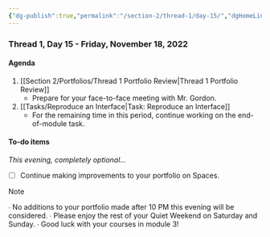 ```yaml
---
{"dg-publish":true,"permalink":"/section-2/thread-1/day-15/","dgHomeLink":false}
---
```


### Thread 1, Day 15 - Friday, November 18, 2022

#### Agenda

1. [[Section 2/Portfolios/Thread 1 Portfolio Review\|Thread 1 Portfolio Review]]
	- Prepare for your face-to-face meeting with Mr. Gordon.
2. [[Tasks/Reproduce an Interface\|Task: Reproduce an Interface]]
	- For the remaining time in this period, continue working on the end-of-module task.
	  
#### To-do items
*This evening, completely optional...*
- [ ] Continue making improvements to your portfolio on Spaces.

> [!NOTE]
> ∙ No additions to your portfolio made after 10 PM this evening will be considered.
> ∙ Please enjoy the rest of your Quiet Weekend on Saturday and Sunday.
> ∙ Good luck with your courses in module 3!